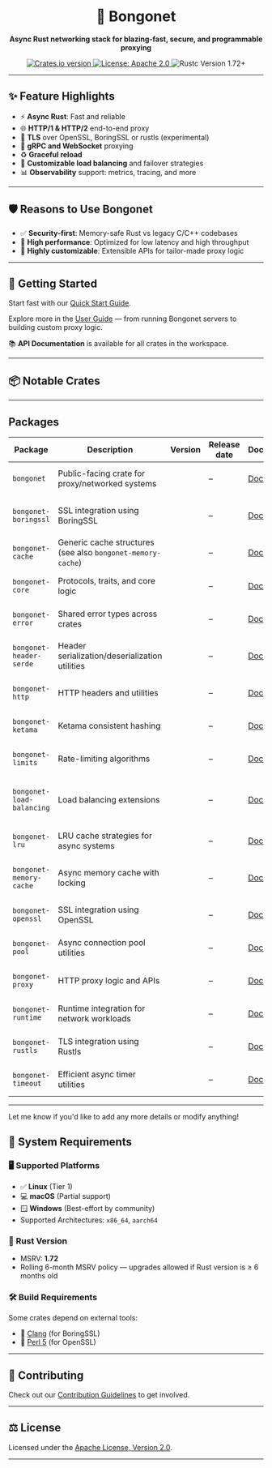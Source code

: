 <h1 align="center">🚀 Bongonet</h1>

<p align="center">
  <strong>Async Rust networking stack for blazing-fast, secure, and programmable proxying</strong>
</p>

<p align="center">
  <a href="https://crates.io/crates/bongonet">
    <img src="https://img.shields.io/crates/v/bongonet.svg" alt="Crates.io version" />
  </a>
  <a href="https://github.com/your-org/bongonet/blob/main/LICENSE">
    <img src="https://img.shields.io/badge/license-Apache%202.0-blue.svg" alt="License: Apache 2.0" />
  </a>
  <img src="https://img.shields.io/badge/rustc-1.72+-orange.svg" alt="Rustc Version 1.72+" />
</p>

---

## ✨ Feature Highlights

- ⚡ **Async Rust**: Fast and reliable
- 🌐 **HTTP/1 & HTTP/2** end-to-end proxy
- 🔐 **TLS** over OpenSSL, BoringSSL or rustls (experimental)
- 🔄 **gRPC and WebSocket** proxying
- ♻️ **Graceful reload**
- 🎯 **Customizable load balancing** and failover strategies
- 📊 **Observability** support: metrics, tracing, and more

---

## 🛡️ Reasons to Use Bongonet

- ✅ **Security-first**: Memory-safe Rust vs legacy C/C++ codebases
- 🚀 **High performance**: Optimized for low latency and high throughput
- 🔧 **Highly customizable**: Extensible APIs for tailor-made proxy logic

---

## 🚀 Getting Started

Start fast with our [Quick Start Guide](./docs/quick_start.md).

Explore more in the [User Guide](./docs/user_guide/index.md) — from running Bongonet servers to building custom proxy logic.

📚 **API Documentation** is available for all crates in the workspace.

---

## 📦 Notable Crates

---

## Packages

| Package                   | Description                                                 | Version | Release date | Docs                                   | Command |   |
| ------------------------- | ----------------------------------------------------------- | ------- | ------------ | -------------------------------------- | ------- | - |
| `bongonet`                | Public-facing crate for proxy/networked systems             |         | –            | [Docs](https://docs.rs/bongonet)       | `cargo add bongonet` 📋                |
| `bongonet-boringssl`      | SSL integration using BoringSSL                             |         | –            | [Docs](https://docs.rs/bongonet-boringssl) | `cargo add bongonet-boringssl` 📋      |
| `bongonet-cache`          | Generic cache structures (see also `bongonet-memory-cache`) |         | –            | [Docs](https://docs.rs/bongonet-cache) | `cargo add bongonet-cache` 📋          |
| `bongonet-core`           | Protocols, traits, and core logic                           |         | –            | [Docs](https://docs.rs/bongonet-core)  | `cargo add bongonet-core` 📋           |
| `bongonet-error`          | Shared error types across crates                            |         | –            | [Docs](https://docs.rs/bongonet-error) | `cargo add bongonet-error` 📋          |
| `bongonet-header-serde`   | Header serialization/deserialization utilities              |         | –            | [Docs](https://docs.rs/bongonet-header-serde) | `cargo add bongonet-header-serde` 📋   |
| `bongonet-http`           | HTTP headers and utilities                                  |         | –            | [Docs](https://docs.rs/bongonet-http)  | `cargo add bongonet-http` 📋           |
| `bongonet-ketama`         | Ketama consistent hashing                                   |         | –            | [Docs](https://docs.rs/bongonet-ketama) | `cargo add bongonet-ketama` 📋         |
| `bongonet-limits`         | Rate-limiting algorithms                                    |         | –            | [Docs](https://docs.rs/bongonet-limits) | `cargo add bongonet-limits` 📋         |
| `bongonet-load-balancing` | Load balancing extensions                                   |         | –            | [Docs](https://docs.rs/bongonet-load-balancing) | `cargo add bongonet-load-balancing` 📋 |
| `bongonet-lru`            | LRU cache strategies for async systems                      |         | –            | [Docs](https://docs.rs/bongonet-lru)   | `cargo add bongonet-lru` 📋            |
| `bongonet-memory-cache`   | Async memory cache with locking                             |         | –            | [Docs](https://docs.rs/bongonet-memory-cache) | `cargo add bongonet-memory-cache` 📋   |
| `bongonet-openssl`        | SSL integration using OpenSSL                               |         | –            | [Docs](https://docs.rs/bongonet-openssl) | `cargo add bongonet-openssl` 📋        |
| `bongonet-pool`           | Async connection pool utilities                             |         | –            | [Docs](https://docs.rs/bongonet-pool)  | `cargo add bongonet-pool` 📋           |
| `bongonet-proxy`          | HTTP proxy logic and APIs                                   |         | –            | [Docs](https://docs.rs/bongonet-proxy) | `cargo add bongonet-proxy` 📋          |
| `bongonet-runtime`        | Runtime integration for network workloads                   |         | –            | [Docs](https://docs.rs/bongonet-runtime) | `cargo add bongonet-runtime` 📋        |
| `bongonet-rustls`         | TLS integration using Rustls                                |         | –            | [Docs](https://docs.rs/bongonet-rustls) | `cargo add bongonet-rustls` 📋         |
| `bongonet-timeout`        | Efficient async timer utilities                             |         | –            | [Docs](https://docs.rs/bongonet-timeout) | `cargo add bongonet-timeout` 📋        |

---

Let me know if you'd like to add any more details or modify anything!


## 🧰 System Requirements

### 🖥️ Supported Platforms

- ✅ **Linux** (Tier 1)
- 💻 **macOS** (Partial support)
- 🪟 **Windows** (Best-effort by community)
- Supported Architectures: `x86_64`, `aarch64`

### 🦀 Rust Version

- MSRV: **1.72**
- Rolling 6-month MSRV policy — upgrades allowed if Rust version is ≥ 6 months old

### 🛠️ Build Requirements

Some crates depend on external tools:

- 🔧 [Clang](https://clang.llvm.org/) (for BoringSSL)
- 🐪 [Perl 5](https://www.perl.org/) (for OpenSSL)

---

## 🤝 Contributing

Check out our [Contribution Guidelines](./.github/CONTRIBUTING.md) to get involved.

---

## ⚖️ License

Licensed under the [Apache License, Version 2.0](./LICENSE).

---

